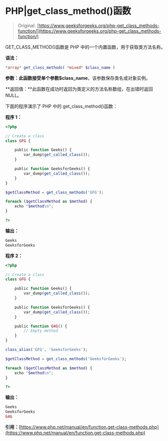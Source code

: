 # PHP|get_class_method()函数

> Original: [https://www.geeksforgeeks.org/php-get_class_methods-function/](https://www.geeksforgeeks.org/php-get_class_methods-function/)

GET_CLASS_METHOD()函数是 PHP 中的一个内置函数，用于获取类方法名称。

**语法：**

```php
*array* get_class_methods( *mixed* $class_name )
```

**参数：**此函数接受单个参数**$class_name**，该参数保存类名或对象实例。

**返回值：**此函数在成功时返回为类定义的方法名称数组，在出错时返回 NULL。

下面的程序演示了 PHP 中的 get_class_method()函数：

**程序 1：**

```php
<?php

// Create a class
class GFG {

    public function Geeks() {
        var_dump(get_called_class());
    }

    public function GeeksforGeeks() {
        var_dump(get_called_class());
    }
}

$getClassMethod = get_class_methods('GFG');

foreach ($getClassMethod as $method) {
    echo "$method\n";
}

?>
```

**输出：**

```php
Geeks
GeeksforGeeks

```

**程序 2：**

```php
<?php

// Create a class
class GFG {

    public function Geeks() {
        var_dump(get_called_class());
    }

    public function GeeksforGeeks() {
        var_dump(get_called_class());
    }

    public function G4G() {
        // Empty method
    }
}

class_alias('GFG', 'GeeksforGeeks');

$getClassMethod = get_class_methods('GeeksforGeeks');

foreach ($getClassMethod as $method) {
    echo "$method\n";
}

?>
```

**输出：**

```php
Geeks
GeeksforGeeks
G4G

```

**引用：**[https://www.php.net/manual/en/function.get-class-methods.php](https://www.php.net/manual/en/function.get-class-methods.php)